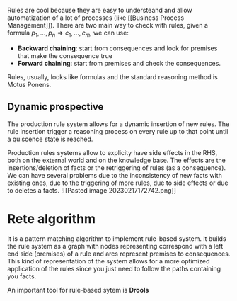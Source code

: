 Rules are cool because they are easy to understeand and allow automatization of a lot of processes (like [[Business Process Management]]).
There are two main way to check with rules, given a formula $p_1, \dots, p_n \Rightarrow c_1, \dots, c_m$, we can use:
- __Backward chaining__: start from consequences and look for premises that make the consequence true
- __Forward chaining__: start from premises and check the consequences.

Rules, usually, looks like formulas and the standard reasoning method is Motus Ponens.

## Dynamic prospective

The production rule system allows for a dynamic insertion of new rules. The rule insertion trigger a reasoning process on every rule up to that point until a quiscence state is reached.

Production rules systems allow to explicity have side effects in the RHS, both on the external world and on the knowledge base. The effects are the insertions/deletion of facts or the retriggering of rules (as a consequence). We can have several problems due to the
inconsistency of new facts with existing ones, due to the triggering of more rules, due to side effects or due to deletes a facts.
![[Pasted image 20230217172742.png]]

# Rete algorithm

It is a pattern matching algorithm to implement rule-based system.
it builds the rule system as a graph with nodes representing correspond with a left end side (premises) of a rule and arcs represent premises to consequences. This kind of representation of the system allows for a more optimized application of the rules since you just need to follow the paths containing you facts.

An important tool for rule-based sytem is __Drools__